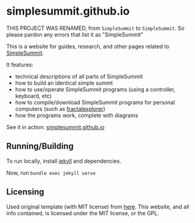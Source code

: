 # simplesummit.github.io

THIS PROJECT WAS RENAMED, from `SimpleSummit` to `SimpleSummit`. So please pardon any errors that list it as "SimpleSummit"

This is a website for guides, research, and other pages related to [SimpleSummit](http://github.com/simplesummit/).

It features:
  * technical descriptions of all parts of SimpleSummit
  * how to build an identical simple summt
  * how to use/operate SimpleSummit programs (using a controller, keyboard, etc)
  * how to compile/download SimpleSummit programs for personal computers (such as [fractalexplorer](http://github.com/simplesummit/fractalexplorer))
  * how the programs work, complete with diagrams

See it in action: [simplesummit.github.io](http://simplesummit.github.io)

## Running/Building

To run locally, install [jekyll](http://jekyllrb.com) and dependencies.

Now, run `bundle exec jekyll serve`

## Licensing

Used original template (with MIT license) from [here](https://github.com/BlackrockDigital/startbootstrap-clean-blog-jekyll). This website, and all info contained, is licensed under the MIT license, or the GPL.
